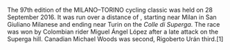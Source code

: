 The 97th edition of the MILANO–TORINO cycling classic was held on 28 September 2016. It was run over a distance of , starting near Milan in San Giuliano Milanese and ending near Turin on the _Colle di Superga_. The race was won by Colombian rider Miguel Ángel López after a late attack on the Superga hill. Canadian Michael Woods was second, Rigoberto Urán third.[1]
